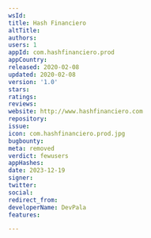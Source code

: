 ```yaml
---
wsId: 
title: Hash Financiero
altTitle: 
authors: 
users: 1
appId: com.hashfinanciero.prod
appCountry: 
released: 2020-02-08
updated: 2020-02-08
version: '1.0'
stars: 
ratings: 
reviews: 
website: http://www.hashfinanciero.com
repository: 
issue: 
icon: com.hashfinanciero.prod.jpg
bugbounty: 
meta: removed
verdict: fewusers
appHashes: 
date: 2023-12-19
signer: 
twitter: 
social: 
redirect_from: 
developerName: DevPala
features: 

---
```



